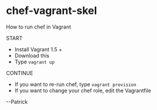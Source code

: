 chef-vagrant-skel
=================

How to run chef in Vagrant

START
- Install Vagrant 1.5 +
- Download this
- Type ```vagrant up```

CONTINUE
- If you want to re-run chef, type ```vagrant provision```
- If you want to change your chef role, edit the Vagrantfile

--Patrick